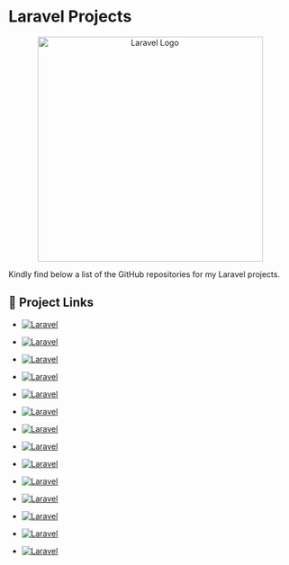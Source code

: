 # Laravel Projects
<p align="center"><a href="https://laravel.com" target="_blank"><img src="https://raw.githubusercontent.com/laravel/art/master/logo-lockup/5%20SVG/2%20CMYK/1%20Full%20Color/laravel-logolockup-cmyk-red.svg" width="400" alt="Laravel Logo"></a></p>

Kindly find below a list of the GitHub repositories for my Laravel projects.

## 🔗 Project Links

- [![Laravel](https://img.shields.io/badge/Barta--Social--Networking-%23FF2D20.svg?style=for-the-badge&logo=laravel&logoColor=white)](https://github.com/mokammeltanvir/Barta)

- [![Laravel](https://img.shields.io/badge/VenueVista--Booking--Website-%23FF2D20.svg?style=for-the-badge&logo=laravel&logoColor=white)](https://github.com/mokammeltanvir/Venue-Vista)

- [![Laravel](https://img.shields.io/badge/Portfolio--Website--Laravel-%23FF2D20.svg?style=for-the-badge&logo=laravel&logoColor=white)](https://github.com/mokammeltanvir/Portfolio-Web-Laravel)

- [![Laravel](https://img.shields.io/badge/ChakriBakri--JobListing--WebApp-%23FF2D20.svg?style=for-the-badge&logo=laravel&logoColor=white)](https://github.com/mokammeltanvir/ChakriBakri-blade)

- [![Laravel](https://img.shields.io/badge/ChakriBakri--JobListing--SPA-%23FF2D20.svg?style=for-the-badge&logo=laravel&logoColor=white)](https://github.com/mokammeltanvir/ChakriBakri-inertia)
  
- [![Laravel](https://img.shields.io/badge/ToHoney--Ecommerce--website-%23FF2D20.svg?style=for-the-badge&logo=laravel&logoColor=white)](https://github.com/mokammeltanvir/ToHoney-Ecommerce-Project)

- [![Laravel](https://img.shields.io/badge/Codexwise--Ecommerce--web-%23FF2D20.svg?style=for-the-badge&logo=laravel&logoColor=white)](https://github.com/mokammeltanvir/Codexwise-Ecommerce)

- [![Laravel](https://img.shields.io/badge/Laravel10--Blog--website-%23FF2D20.svg?style=for-the-badge&logo=laravel&logoColor=white)](https://github.com/mokammeltanvir/Laravel10-Blog)

- [![Laravel](https://img.shields.io/badge/School--Management--System-%23FF2D20.svg?style=for-the-badge&logo=laravel&logoColor=white)](https://github.com/mokammeltanvir/Emersion-School-Management-System)

- [![Laravel](https://img.shields.io/badge/Learning--Management--System-%23FF2D20.svg?style=for-the-badge&logo=laravel&logoColor=white)](https://github.com/mokammeltanvir/Learning-Management-System)

- [![Laravel](https://img.shields.io/badge/Onetech--Ecommerce--Store-%23FF2D20.svg?style=for-the-badge&logo=laravel&logoColor=white)](https://github.com/mokammeltanvir/Onetech-Ecommerce-Store)

- [![Laravel](https://img.shields.io/badge/Company--Dynamic--Website-%23FF2D20.svg?style=for-the-badge&logo=laravel&logoColor=white)](https://github.com/mokammeltanvir/Company-Dynamic-Website)

- [![Laravel](https://img.shields.io/badge/Static--Portfolio--Website-%23FF2D20.svg?style=for-the-badge&logo=laravel&logoColor=white)](https://github.com/mokammeltanvir/Portfolio-Static-Laravel)

- [![Laravel](https://img.shields.io/badge/Payment--Gateways--Laravel-%23FF2D20.svg?style=for-the-badge&logo=laravel&logoColor=white)](https://github.com/mokammeltanvir/Payment-Gateways-Laravel)

